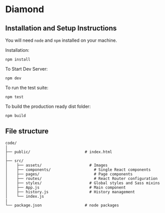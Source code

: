# Diamond

## Installation and Setup Instructions

You will need `node` and `npm` installed on your machine.

Installation:

`npm install`

To Start Dev Server:

`npm dev`

To run the test suite:

`npm test`

To build the production ready dist folder:

`npm build`

## File structure

```
code/
│
├── public/                        # index.html
│
├── src/
│    ├── assets/              		 # Images
│    ├── components/         		   # Single React components
│    ├── pages/              		   # Page components
│    ├── routes/             		   # React Router configuration
│    ├── styles/              		 # Global styles and Sass mixins
│    ├── App.js               		 # Main component
│    ├── history.js            		 # History management
│    └── index.js
|
└── package.json                   # node packages
```
